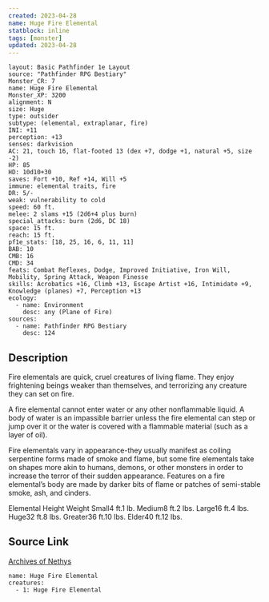 ```yaml
---
created: 2023-04-28
name: Huge Fire Elemental
statblock: inline
tags: [monster]
updated: 2023-04-28
---
```

```statblock
layout: Basic Pathfinder 1e Layout
source: "Pathfinder RPG Bestiary"
Monster_CR: 7
name: Huge Fire Elemental
Monster_XP: 3200
alignment: N
size: Huge
type: outsider
subtype: (elemental, extraplanar, fire)
INI: +11
perception: +13
senses: darkvision
AC: 21, touch 16, flat-footed 13 (dex +7, dodge +1, natural +5, size -2)
HP: 85
HD: 10d10+30
saves: Fort +10, Ref +14, Will +5
immune: elemental traits, fire
DR: 5/-
weak: vulnerability to cold
speed: 60 ft.
melee: 2 slams +15 (2d6+4 plus burn)
special_attacks: burn (2d6, DC 18)
space: 15 ft.
reach: 15 ft.
pf1e_stats: [18, 25, 16, 6, 11, 11]
BAB: 10
CMB: 16
CMD: 34
feats: Combat Reflexes, Dodge, Improved Initiative, Iron Will, Mobility, Spring Attack, Weapon Finesse
skills: Acrobatics +16, Climb +13, Escape Artist +16, Intimidate +9, Knowledge (planes) +7, Perception +13
ecology:
  - name: Environment
    desc: any (Plane of Fire)
sources:
  - name: Pathfinder RPG Bestiary
    desc: 124
```
## Description
Fire elementals are quick, cruel creatures of living flame. They enjoy frightening beings weaker than themselves, and terrorizing any creature they can set on fire.

A fire elemental cannot enter water or any other nonflammable liquid. A body of water is an impassible barrier unless the fire elemental can step or jump over it or the water is covered with a flammable material (such as a layer of oil).

Fire elementals vary in appearance-they usually manifest as coiling serpentine forms made of smoke and flame, but some fire elementals take on shapes more akin to humans, demons, or other monsters in order to increase the terror of their sudden appearance. Features on a fire elemental’s body are made by darker bits of flame or patches of semi-stable smoke, ash, and cinders.

Elemental Height Weight Small4 ft.1 lb. Medium8 ft.2 lbs. Large16 ft.4 lbs. Huge32 ft.8 lbs. Greater36 ft.10 lbs. Elder40 ft.12 lbs.
## Source Link
[Archives of Nethys](https://aonprd.com/MonsterDisplay.aspx?ItemName=Huge%20Fire%20Elemental)
```encounter-table
name: Huge Fire Elemental
creatures:
  - 1: Huge Fire Elemental
```
